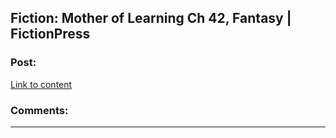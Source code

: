 ## Fiction: Mother of Learning Ch 42, Fantasy | FictionPress

### Post:

[Link to content](https://m.fictionpress.com/s/2961893/42/Mother-of-Learning)

### Comments:

---

